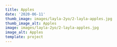 ```yaml
---
title: Apples
date: '2020-06-11'
thumb_image: images/layla-2yo/2-layla-apples.jpg
thumb_image_alt: Apples
image: images/layla-2yo/2-layla-apples.jpg
image_alt: Apples
template: project
---
```

